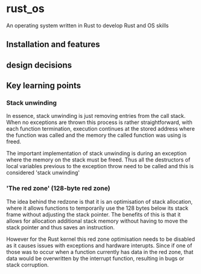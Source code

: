 # rust_os
An operating system written in Rust to develop Rust and OS skills
## Installation and features

## design decisions

## Key learning points

### Stack unwinding
  In essence, stack unwinding is just removing entries from the call stack.
  When no exceptions are thrown this process is rather straightforward, with each function termination, execution continues at the stored address where the function was called and the memory the called function was using is freed.
  
  The important implementation of stack unwinding is during an exception where the memory on the stack must be freed. Thus all the destructors of local variables previous to the exception throw need to be called and this is considered 'stack unwinding'

### 'The red zone' (128-byte red zone)
The idea behind the redzone is that it is an optimisation of stack allocation, where it allows functions to temporarily use the 128 bytes below its stack frame without adjusting the stack pointer. The benefits of this is that it allows for allocation additional stack memory without having to move the stack pointer and thus saves an instruction.

  However for the Rust kernel this red zone optimisation needs to be disabled as it causes issues with exceptions and hardware interupts. Since if one of those was to occur when a function currently has data in the red zone, that data would be overwritten by the interrupt function, resulting in bugs or stack corruption.
